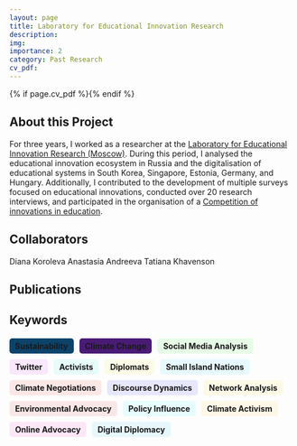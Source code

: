 ```yaml
---
layout: page
title: Laboratory for Educational Innovation Research
description:
img: 
importance: 2
category: Past Research
cv_pdf: 
---
```


{% if page.cv_pdf %}<a href="{{ page.cv_pdf | prepend: 'assets/pdf/' | relative_url}}" target="_blank" rel="noopener noreferrer" class="float-right"><i class="fas fa-file-pdf" style="font-size: 48px;"></i></a>{% endif %}

## About this Project

For three years, I worked as a researcher at the [Laboratory for Educational Innovation Research (Moscow)](https://ioe.hse.ru/en/innovations/). During this period, I analysed the educational innovation ecosystem in Russia and the digitalisation of educational systems in South Korea, Singapore, Estonia, Germany, and Hungary. Additionally, I contributed to the development of multiple surveys focused on educational innovations, conducted over 20 research interviews, and participated in the organisation of a [Competition of innovations in education](https://kivo.hse.ru/en).

## Collaborators

Diana Koroleva
Anastasia Andreeva
Tatiana Khavenson

## Publications

## Keywords

<div style="display: flex; flex-wrap: wrap; gap: 10px; margin: 20px 0;">
    <span style="background-color: #0c436a; padding: 5px 10px; border-radius: 5px; font-weight: bold;">Sustainability</span>
    <span style="background-color: #4a1b75; padding: 5px 10px; border-radius: 5px; font-weight: bold;">Climate Change</span>
    <span style="background-color: #e7fce7; padding: 5px 10px; border-radius: 5px; font-weight: bold;">Social Media Analysis</span>
    <span style="background-color: #f9e7fc; padding: 5px 10px; border-radius: 5px; font-weight: bold;">Twitter</span>
    <span style="background-color: #e7fcf9; padding: 5px 10px; border-radius: 5px; font-weight: bold;">Activists</span>
    <span style="background-color: #fcfbe7; padding: 5px 10px; border-radius: 5px; font-weight: bold;">Diplomats</span>
    <span style="background-color: #e7f9fc; padding: 5px 10px; border-radius: 5px; font-weight: bold;">Small Island Nations</span>
    <span style="background-color: #fce7e7; padding: 5px 10px; border-radius: 5px; font-weight: bold;">Climate Negotiations</span>
    <span style="background-color: #e7e7fc; padding: 5px 10px; border-radius: 5px; font-weight: bold;">Discourse Dynamics</span>
    <span style="background-color: #fcf9e7; padding: 5px 10px; border-radius: 5px; font-weight: bold;">Network Analysis</span>
    <span style="background-color: #f9e7e7; padding: 5px 10px; border-radius: 5px; font-weight: bold;">Environmental Advocacy</span>
    <span style="background-color: #e7fcfc; padding: 5px 10px; border-radius: 5px; font-weight: bold;">Policy Influence</span>
    <span style="background-color: #fcf7e7; padding: 5px 10px; border-radius: 5px; font-weight: bold;">Climate Activism</span>
    <span style="background-color: #fce7f7; padding: 5px 10px; border-radius: 5px; font-weight: bold;">Online Advocacy</span>
    <span style="background-color: #e7f7fc; padding: 5px 10px; border-radius: 5px; font-weight: bold;">Digital Diplomacy</span>
</div>

